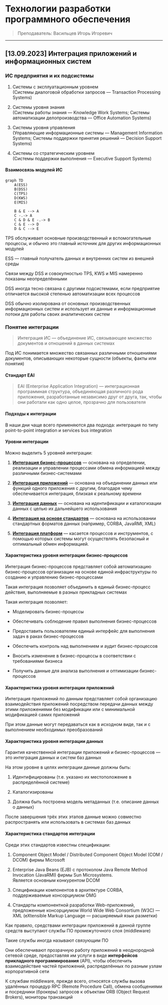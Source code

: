 # Технологии разработки программного обеспечения

> Преподаватель: Васильцев Игорь Игоревич

___

## [13.09.2023] Интеграция приложений и информационных систем

### ИС предприятия и их подсистемы

1. Системы с эксплуатационным уровнем  
(Системы диалоговой обработки запросов — Transaction Processing Systems)

2. Системы уровня знания  
(Системы работы знания — Knowledge Work Systems; Системы автоматизации делопроизводства — Office Automation Systems)

3. Системы уровня управления  
(Управляющие информационные системы — Management Information Systems; Системы поддержки принятия решений — Decision Support Systems)

4. Системы со стратегическим уровнем  
(Системы поддержки выполнения — Executive Support Systems)

#### Взаимосвязь модулей ИС

``` mermaid
graph TD
    A(ESS)
    B(DSS)
    C(TPS)
    D(KWS)
    E(MIS)

    B & E --> A
    C -.-> A
    C & D & E -.-> B
    C & E --> D
    D & C --> E
```

TPS обслуживает основные производственный и вспомогательные процессы, и обычно это главный источник для других информационных модулей

ESS — главный получатель данных и внутренних систем из внешней среды

Связи между DSS и совокупностью TPS, KWS и MIS намеренно показаны неопределёнными

DSS иногда тесно связана с другими подсистемами, если предприятие отличается высокой степенью автоматизации всех процессов

DSS обычно изолирована от основных производственных информационных систем и использует их данные и информационные потоки для работы своих аналитических систем

### Понятие интеграции

> Интеграция ИС — объединение ИС, связывающее множество документов и отношений в данных системах

Под ИС понимается множество связанных различными отношениями документов, описывающих некоторые сущности (объекты, факты или понятия)

#### Стандарт EAI

> EAI (Enterprise Application Integration) — интеграционная программная структура, объединяющая различного рода приложения, разработанные независимо друг от друга, так, чтобы они работали как одно целое, прозрачно для пользователя

#### Подходы к интеграции

В наши дни чаще всего применяются два подхода: интеграция по типу point-to-point integration и services bus integration

#### Уровни интеграции

Можно выделить 5 уровней интеграции:

1. [**Интеграция бизнес-процессов**](#характеристика-уровня-интеграции-бизнес-процессов) — основана на определении, реализации и управлении процессами обмена информацией между различными бизнес-системами

2. [**Интеграция приложений**](#характеристика-уровня-интеграции-приложений) — основана на объединении данных или функций одного приложения с другим, благодаря чему обеспечивается интеграция, близкая к реальному времени

3. [**Интеграция данных**](#характеристика-уровня-интеграции-данных) — основана на идентификации и каталогизации данных с целью их дальнейшего использования

4. [**Интеграция на основе стандартов**](#характеристика-стандартов-интеграции) — основана на использовании стандартных форматов данных (например, CORBA, JavaRMI, XML)

5. [**Интеграция платформ**]() — касается процессов и инструментов, с помощью которых системы могут осуществлять безопасный и оптимальный обмен информацией.

#### Характеристика уровня интеграции бизнес-процессов

Интеграция бизнес-процессов представляет собой автоматизацию бизнес-процессов организации на основе единой инфраструктуры по созданию и управлению бизнес-процессами

Такая интеграция позволяет объединить в единый бизнес-процесс действия, выполняемые в разных прикладных системах

Такая интеграция позволяет:

- Моделировать бизнес-процессы

- Обеспечивать соблюдение правил выполнения бизнес-процессов

- Предоставить пользователям единый интерфейс для выполнения задач в раках бизнес-процессов

- Обеспечить контроль над выполнением и аудит бизнес-процессов

- Вносить изменение в бизнес-процессы в соответствии с требованиями бизнеса

- Получить данные для анализа выполнения и оптимизации бизнес-процессов

#### Характеристика уровня интеграции приложений

Интеграция приложений по данным представляет собой организацию взаимодействия приложений посредством передачи данных между этими приложениями без модификации или с минимальной модификацией самих приложений

При этом данные могут передаваться как в исходном виде, так и с выполнением необходимых преобразований

#### Характеристика уровня интеграции данных

Гарантия качественной интеграции приложений и бизнес-процессов — это интеграция данных и систем баз данных

На этом уровне в целях интеграции данные должны быть:

1. Идентифицированы (т.е. указано их местоположение в распределённой системе)

2. Каталогизированы

3. Должна быть построена модель метаданных (т.е. описание данных о данных)

После завершения трёх этих этапов данные можно совместно распространять или использовать в системах баз данных

#### Характеристика стандартов интеграции

Среди этих стандартов известны спецификации:

1. Component Object Model / Distributed Component Object Model (COM / DCOM) фирмы Microsoft

2. Enterprise Java Beans (EJB) с протоколом Java Remote Method Invocation (JavaRMI) фирмы Sun Microsystems.  
Является основным конкурентом DCOM

3. Спецификации компонентов в архитектуре CORBA, поддерживаемые консорциумом OMG

4. Стандарты компонентной разработки Web-приложений, предложенные консорциумом World Wide Web Consortium (W3C) — XML (eXtensible Markup Language — расширяемый язык разметки)

Как правило, средствами интеграции приложений в данной группе средств выступают службы ПО промежуточного слоя (middleware)

Такие службы иногда называют связующим ПО

Они обеспечивают прозрачную работу приложений в неоднородной сетевой среде, предоставляя им услуги в виде **интерфейсов прикладного программирования** (API), чтобы обеспечить взаимодействие частей приложений, распределённых по разным узлам корпоративной сети

К службам middleware, прежде всего, относятся службы вызова удалённых процедур RPC (Remote Procedure Call), обмена сообщениями и посредники (брокеры) запросов к объектам ORB (Object Request Brokers), мониторы транзакций
